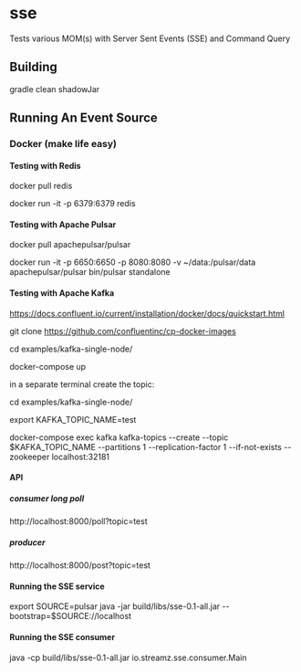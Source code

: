 # sse
Tests various MOM(s) with Server Sent Events (SSE) and Command Query

## Building 
gradle clean shadowJar


## Running An Event Source

### Docker (make life easy)
#### Testing with Redis
docker pull redis

docker run -it -p 6379:6379 redis

#### Testing with Apache Pulsar
docker pull apachepulsar/pulsar

docker run -it -p 6650:6650 -p 8080:8080 -v ~/data:/pulsar/data apachepulsar/pulsar bin/pulsar standalone


#### Testing with Apache Kafka
https://docs.confluent.io/current/installation/docker/docs/quickstart.html

git clone https://github.com/confluentinc/cp-docker-images

cd examples/kafka-single-node/

docker-compose up

in a separate terminal create the topic:

cd examples/kafka-single-node/

export KAFKA_TOPIC_NAME=test

docker-compose exec kafka  kafka-topics --create --topic $KAFKA_TOPIC_NAME --partitions 1 --replication-factor 1 --if-not-exists --zookeeper localhost:32181

#### API
##### consumer long poll
http://localhost:8000/poll?topic=test

##### producer
http://localhost:8000/post?topic=test

#### Running the SSE service
export SOURCE=pulsar
java -jar build/libs/sse-0.1-all.jar --bootstrap=$SOURCE://localhost

#### Running the SSE consumer
java -cp build/libs/sse-0.1-all.jar io.streamz.sse.consumer.Main


